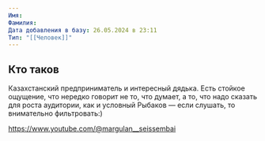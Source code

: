```yaml
---
Имя: 
Фамилия: 
Дата добавления в базу: 26.05.2024 в 23:11
Тип: "[[Человек]]"
---
```

## Кто таков

Казахстанский предприниматель и интересный дядька. Есть стойкое ощущение, что нередко говорит не то, что думает, а то, что надо сказать для роста аудитории, как и условный Рыбаков — если слушать, то внимательно фильтровать:)

https://www.youtube.com/@margulan__seissembai
